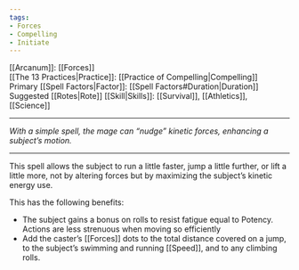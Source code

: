 ```yaml
---
tags:
- Forces
- Compelling
- Initiate
---
```


[[Arcanum]]: [[Forces]]\
[[The 13 Practices|Practice]]: [[Practice of Compelling|Compelling]]\
Primary [[Spell Factors|Factor]]: [[Spell Factors#Duration|Duration]]\
Suggested [[Rotes|Rote]] [[Skill|Skills]]: [[Survival]], [[Athletics]], [[Science]]

---

_With a simple spell, the mage can “nudge” kinetic forces, enhancing a subject’s motion._

---

This spell allows the subject to run a little faster, jump a little further, or lift a little more, not by altering forces but by maximizing the subject’s kinetic energy use.

This has the following benefits:
- The subject gains a bonus on rolls to resist fatigue equal to Potency. Actions are less strenuous when moving so efficiently
- Add the caster’s [[Forces]] dots to the total distance covered on a jump, to the subject’s swimming and running [[Speed]], and to any climbing rolls.